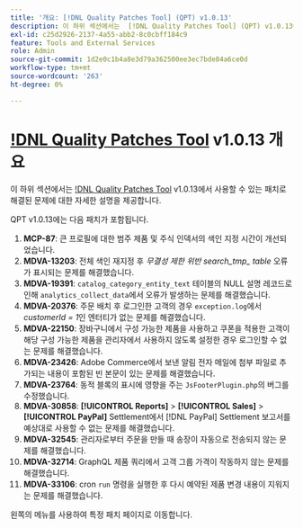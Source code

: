 ```yaml
---
title: '개요: [!DNL Quality Patches Tool] (QPT) v1.0.13'
description: 이 하위 섹션에서는  [!DNL Quality Patches Tool] (QPT) v1.0.13에서 사용할 수 있는 패치로 해결된 문제에 대한 자세한 설명을 제공합니다.
exl-id: c25d2926-2137-4a55-abb2-8c0cbff184c9
feature: Tools and External Services
role: Admin
source-git-commit: 1d2e0c1b4a8e3d79a362500ee3ec7bde84a6ce0d
workflow-type: tm+mt
source-wordcount: '263'
ht-degree: 0%

---
```


# [!DNL Quality Patches Tool](QPT) v1.0.13 개요

이 하위 섹션에서는 [!DNL Quality Patches Tool](QPT) v1.0.13에서 사용할 수 있는 패치로 해결된 문제에 대한 자세한 설명을 제공합니다.

QPT v1.0.13에는 다음 패치가 포함됩니다.

1. **MCP-87**: 큰 프로필에 대한 범주 제품 및 주식 인덱서의 색인 지정 시간이 개선되었습니다.
1. **MDVA-13203**: 전체 색인 재지정 후 *무결성 제한 위반 search_tmp_ table* 오류가 표시되는 문제를 해결했습니다.
1. **MDVA-19391**: `catalog_category_entity_text` 테이블의 NULL 설명 레코드로 인해 `analytics_collect_data`에서 오류가 발생하는 문제를 해결했습니다.
1. **MDVA-20376**: 주문 배치 후 로그인한 고객의 경우 `exception.log`에서 *customerId = 1*&#x200B;인 엔터티가 없는 문제를 해결했습니다.
1. **MDVA-22150**: 장바구니에서 구성 가능한 제품을 사용하고 쿠폰을 적용한 고객이 해당 구성 가능한 제품을 관리자에서 사용하지 않도록 설정한 경우 로그인할 수 없는 문제를 해결했습니다.
1. **MDVA-23426**: Adobe Commerce에서 보낸 알림 전자 메일에 첨부 파일로 추가되는 내용이 포함된 빈 본문이 있는 문제를 해결했습니다.
1. **MDVA-23764**: 동적 블록의 표시에 영향을 주는 `JsFooterPlugin.php`의 버그를 수정했습니다.
1. **MDVA-30858**: **[!UICONTROL Reports]** > **[!UICONTROL Sales]** > **[!UICONTROL PayPal]** Settlement에서 [!DNL PayPal] Settlement 보고서를 예상대로 사용할 수 없는 문제를 해결했습니다.
1. **MDVA-32545**: 관리자로부터 주문을 만들 때 송장이 자동으로 전송되지 않는 문제를 해결했습니다.
1. **MDVA-32714**: GraphQL 제품 쿼리에서 고객 그룹 가격이 작동하지 않는 문제를 해결했습니다.
1. **MDVA-33106**: cron `run` 명령을 실행한 후 다시 예약된 제품 변경 내용이 지워지는 문제를 해결했습니다.

왼쪽의 메뉴를 사용하여 특정 패치 페이지로 이동합니다.
